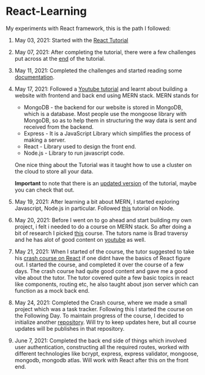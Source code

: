 # React-Learning

My experiments with React framework, this is the path I followed:

1. May 03, 2021: Started with the [React Tutorial](https://reactjs.org/tutorial/tutorial.html)
2. May 07, 2021: After completing the tutorial, there were a few challenges put across at the [end](https://reactjs.org/tutorial/tutorial.html#wrapping-up) of the tutorial.
3. May 11, 2021: Completed the challenges and started reading some [documentation](https://reactjs.org/docs/hello-world.html).
4. May 17, 2021: Followed a [Youtube tutorial](https://www.youtube.com/watch?v=7CqJlxBYj-M) and learnt about building a website with frontend and back end using MERN stack. MERN stands for

   - MongoDB - the backend for our website is stored in MongoDB, which is a database. Most people use the mongoose library with MongoDB, so as to help them in structuring the way data is sent and received from the backend.
   - Express - It is a JavaScript Library which simplifies the process of making a server.
   - React - Library used to design the front end.
   - Node.js - Library to run javascript code.

   One nice thing about the Tutorial was it taught how to use a cluster on the cloud to store all your data.

   **Important** to note that there is an [updated version](https://www.youtube.com/watch?v=mrHNSanmqQ4) of the tutorial, maybe you can check that out.

5. May 19, 2021: After learning a bit about MERN, I started exploring Javascript, Node.js in particular. Followed [this](https://www.youtube.com/watch?v=TlB_eWDSMt4) tutorial on Node.
6. May 20, 2021: Before I went on to go ahead and start building my own project, i felt i needed to do a course on MERN stack. So after doing a bit of research I picked [this](https://www.udemy.com/course/mern-stack-front-to-back/learn/lecture/10055132#overview) course. The tutors name is Brad traversy and he has alot of good content on [youtube](https://www.youtube.com/channel/UC29ju8bIPH5as8OGnQzwJyA) as well.
7. May 21, 2021: When I started of the course, the tutor suggested to take his [crash course on React](https://www.youtube.com/watch?v=w7ejDZ8SWv8) if one didnt have the basics of React figure out. I started the course, and completed it over the course of a few days. The crash course had quite good content and gave me a good vibe about the tutor. The tutor covered quite a few basic topics in react like components, routing etc, he also taught about json server which can function as a mock back end.
8. May 24, 2021: Completed the Crash course, where we made a small project which was a task tracker. Following this I started the course on the Following Day. To maintain progress of the course, I decided to initialize another [repository](https://github.com/vybhavpai/MERN-Stack). Will try to keep updates here, but all course updates will be publishes in that repository.
9. June 7, 2021: Completed the back end side of things which involved user authentication, constructing all the required routes, worked with different technologies like bcrypt, express, express validator, mongoose, mongodb, mongodb atlas. Will work with React after this on the front end.
